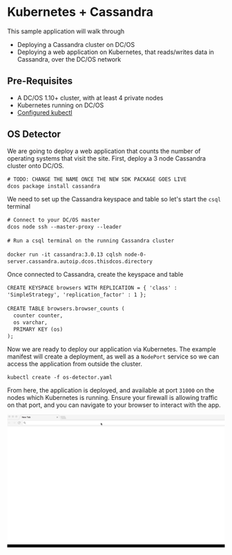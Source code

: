 # Kubernetes + Cassandra

This sample application will walk through

* Deploying a Cassandra cluster on DC/OS
* Deploying a web application on Kubernetes, that reads/writes data in Cassandra, over the DC/OS network

## Pre-Requisites

* A DC/OS 1.10+ cluster, with at least 4 private nodes
* Kubernetes running on DC/OS
* [Configured kubectl](https://github.com/mesosphere/dcos-kubernetes-quickstart#installing-kubectl) 

## OS Detector

We are going to deploy a web application that counts the number of operating systems that visit the site.  First, deploy a 3 node Cassandra cluster onto DC/OS.

```
# TODO: CHANGE THE NAME ONCE THE NEW SDK PACKAGE GOES LIVE
dcos package install cassandra
```

We need to set up the Cassandra keyspace and table so let's start the `csql` terminal

```
# Connect to your DC/OS master
dcos node ssh --master-proxy --leader

# Run a csql terminal on the running Cassandra cluster

docker run -it cassandra:3.0.13 cqlsh node-0-server.cassandra.autoip.dcos.thisdcos.directory
```

Once connected to Cassandra, create the keyspace and table

```
CREATE KEYSPACE browsers WITH REPLICATION = { 'class' : 'SimpleStrategy', 'replication_factor' : 1 };

CREATE TABLE browsers.browser_counts (
  counter counter,
  os varchar,
  PRIMARY KEY (os)
);
```

Now we are ready to deploy our application via Kubernetes.  The example manifest will create a deployment, as well as a `NodePort` service so we can access the application from outside the cluster.

```
kubectl create -f os-detector.yaml
```

From here, the application is deployed, and available at port `31000` on the nodes which Kubernetes is running.  Ensure your firewall is allowing traffic on that port, and you can navigate to your browser to interact with the app.

![](../../docs/assets/os-detector.gif)
